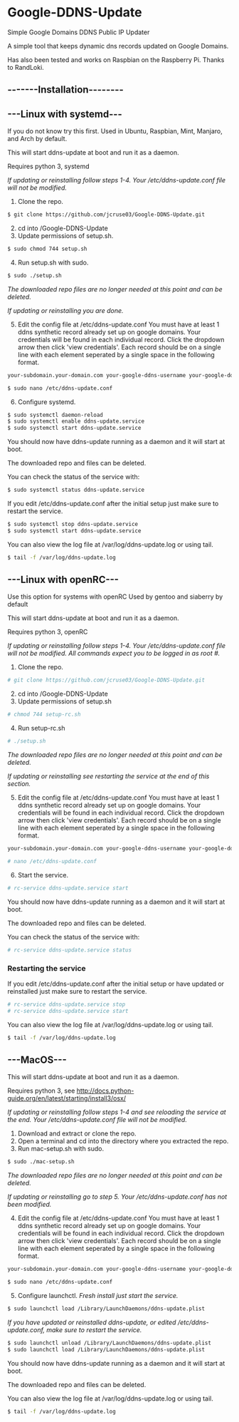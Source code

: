 # Google-DDNS-Update
Simple Google Domains DDNS Public IP Updater

A simple tool that keeps dynamic dns records updated
on Google Domains.

Has also been tested and works on Raspbian on the Raspberry Pi. Thanks to RandLoki.

## -------Installation--------

## ---Linux with systemd---

If you do not know try this first.
Used in Ubuntu, Raspbian, Mint, Manjaro, and Arch by default.

This will start ddns-update at boot and run it as a daemon.

Requires python 3, systemd

*If updating or reinstalling follow steps 1-4. Your /etc/ddns-update.conf file will not be modified.*
1. Clone the repo.
```bash
$ git clone https://github.com/jcruse03/Google-DDNS-Update.git
```
2. cd into /Google-DDNS-Update
3. Update permissions of setup.sh.
```bash
$ sudo chmod 744 setup.sh
```
4. Run setup.sh with sudo.
```bash
$ sudo ./setup.sh
```
*The downloaded repo files are no longer needed at this point and can be deleted.*

*If updating or reinstalling you are done.*

5. Edit the config file at /etc/ddns-update.conf
  You must have at least 1 ddns synthetic record already set up on google domains. 
  Your credentials will be found in each individual record. Click the dropdown arrow then click 'view credentials'.
  Each record should be on a single line with each element seperated by a single space in the following format.
```bash
your-subdomain.your-domain.com your-google-ddns-username your-google-ddns-password
```  
```bash
$ sudo nano /etc/ddns-update.conf
```
6. Configure systemd.
```bash
$ sudo systemctl daemon-reload
$ sudo systemctl enable ddns-update.service
$ sudo systemctl start ddns-update.service
```

You should now have ddns-update running as a daemon and it will start at boot.

The downloaded repo and files can be deleted.

You can check the status of the service with:
```bash
$ sudo systemctl status ddns-update.service
```

If you edit /etc/ddns-update.conf after the initial setup just make sure to restart the service.
```bash
$ sudo systemctl stop ddns-update.service
$ sudo systemctl start ddns-update.service
```

You can also view the log file at /var/log/ddns-update.log or using tail.
```bash
$ tail -f /var/log/ddns-update.log
```


## ---Linux with openRC---

Use this option for systems with openRC
Used by gentoo and siaberry by default

This will start ddns-update at boot and run it as a daemon.

Requires python 3, openRC

*If updating or reinstalling follow steps 1-4. Your /etc/ddns-update.conf file will not be modified.*
*All commands expect you to be logged in as root #.*
1. Clone the repo.
```bash
# git clone https://github.com/jcruse03/Google-DDNS-Update.git
```
2. cd into /Google-DDNS-Update
3. Update permissions of setup.sh
```bash
# chmod 744 setup-rc.sh
```
4. Run setup-rc.sh
```bash
# ./setup.sh
```
*The downloaded repo files are no longer needed at this point and can be deleted.*

*If updating or reinstalling see restarting the service at the end of this section.*

5. Edit the config file at /etc/ddns-update.conf
  You must have at least 1 ddns synthetic record already set up on google domains. 
  Your credentials will be found in each individual record. Click the dropdown arrow then click 'view credentials'.
  Each record should be on a single line with each element seperated by a single space in the following format.
```bash
your-subdomain.your-domain.com your-google-ddns-username your-google-ddns-password
```  
```bash
# nano /etc/ddns-update.conf
```
6. Start the service.
```bash
# rc-service ddns-update.service start
```

You should now have ddns-update running as a daemon and it will start at boot.

The downloaded repo and files can be deleted.

You can check the status of the service with:
```bash
# rc-service ddns-update.service status
```
### Restarting the service
If you edit /etc/ddns-update.conf after the initial setup or have updated or reinstalled just make sure to restart the service.
```bash
# rc-service ddns-update.service stop
# rc-service ddns-update.service start
```

You can also view the log file at /var/log/ddns-update.log or using tail.
```bash
$ tail -f /var/log/ddns-update.log
```



## ---MacOS---

This will start ddns-update at boot and run it as a daemon.

Requires python 3, see http://docs.python-guide.org/en/latest/starting/install3/osx/

*If updating or reinstalling follow steps 1-4 and see reloading the service at the end. Your /etc/ddns-update.conf file will not be modified.*
1. Download and extract or clone the repo.
2. Open a terminal and cd into the directory where you extracted the repo.
3. Run mac-setup.sh with sudo.
```bash
$ sudo ./mac-setup.sh
```
*The downloaded repo files are no longer needed at this point and can be deleted.*

*If updating or reinstalling go to step 5. Your /etc/ddns-update.conf has not been modified.*

4. Edit the config file at /etc/ddns-update.conf
  You must have at least 1 ddns synthetic record already set up on google domains. 
  Your credentials will be found in each individual record. Click the dropdown arrow then click 'view credentials'.
  Each record should be on a single line with each element seperated by a single space in the following format.
```bash
your-subdomain.your-domain.com your-google-ddns-username your-google-ddns-password
```  
```bash
$ sudo nano /etc/ddns-update.conf
```
5. Configure launchctl.
*Fresh install just start the service.*
```bash
$ sudo launchctl load /Library/LaunchDaemons/ddns-update.plist
```

*If you have updated or reinstalled ddns-update, or edited /etc/ddns-update.conf, make sure to restart the service.*
```bash
$ sudo launchctl unload /Library/LaunchDaemons/ddns-update.plist
$ sudo launchctl load /Library/LaunchDaemons/ddns-update.plist
```

You should now have ddns-update running as a daemon and it will start at boot.

The downloaded repo and files can be deleted.

You can also view the log file at /var/log/ddns-update.log or using tail.
```bash
$ tail -f /var/log/ddns-update.log
```

